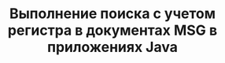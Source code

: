 ---
############################# Static ############################
layout: "auto-gen-gist"
draft: false
path: "ru/search/java/case-sensitive/msg/"
otherformats: PDF DOC DOT DOCX DOCM DOTX DOTM TXT ODT OTT RTF XLS XLT XLSX XLSM XLSB XLTX XLTM XLA XLAM ODS OTS CSV TSV XML PPT PPS POT PPTX PPTM POTX POTM PPSX PPSM ODP PST OST EML EMLX ONE ZIP XHTML MHTML MD CHM EPUB  FB2 

############################# Head ############################
head_title: "API Java для выполнения поиска текста с учетом регистра в документах MSG"
head_description: "GroupDocs.Search Java API позволяет программистам выполнять текстовый поиск с учетом регистра и определять точную структуру слов в документах MSG с помощью Java."

############################# Header ############################
title: "Выполнение поиска с учетом регистра в документах MSG в приложениях Java"
description: "GroupDocs.Search Java API позволяет разработчикам программного обеспечения применять текстовый поиск с учетом регистра по различным типам документов, таким как PDF, HTML, DOCX, PPTX, XLSX и другим, в приложениях Java."

######################### Download Button #######################
button:
    enable: true

############################# About ############################
about:
    enable: true
    title: "Как выполнить поиск с учетом регистра в приложениях Java?"
    content: |
      Чувствительность к регистру — это очень полезный метод поиска, который описывает способность программы различать прописные (заглавные) и строчные (строчные) буквы при поиске в Интернете, базе данных или документе. Очень важно помнить, что по умолчанию поисковая система нечувствительна к регистру, а это означает, что поиск по слову Компьютер выдаст как фрагменты, имеющие имя ключа, так и текст со словами Компьютер и компьютер. Предположим, нам нужно сузить результаты поиска до тех, которые имеют заглавную букву «Компьютер», что означает, что нам нужен поиск с учетом регистра. GroupDocs.Search для Java — это эффективный API для поиска и индексирования документов, который позволяет разработчику программного обеспечения разрабатывать приложения, которые могут выполнять текстовый поиск и индексирование для некоторых наиболее популярных типов документов, таких как PDF, HTML, электронная почта Outlook, Microsoft Office Word, рабочие листы Excel, Презентации PowerPoint, Outlook MSG, PST и многое другое. Более того, он может идентифицировать поисковые запросы, написанные на языке, который не соответствует вашей раскладке клавиатуры.

############################# content ############################
steps:
    enable: true
    block:
    - title_left: "Поиск с учетом регистра в документах MSG через Java"
      content_left: |
       GroupDocs.Search Java API включает в себя полную поддержку как базовых, так и расширенных функций поиска, что позволяет разработчикам программного обеспечения выполнять поиск с учетом регистра внутри своих Java-приложений, написав всего пару строк кода.
       
       В следующем примере кода Java показано, как добиться поиска с учетом регистра с запросом в тексте в файлах MSG всего за пару строк кода.

      title_right: "Выполнение поиска с учетом регистра в файлах MSG"
      content_right: |
         * Определите путь к индексной папке, а также к папке документов.
         * Создание индекса в указанной папке путем вызова экземпляра класса [Index](https://apireference.groupdocs.com/search/java/com.groupdocs.search/Index#Index(java.lang.String))
         * Индексирование документов из указанной папки путем вызова экземпляра класса [Add](https://apireference.groupdocs.com/search/net/groupdocs.search.index/add/methods/1)
         * Инициировать новый экземпляр класса [SearchOptions](https://apireference.groupdocs.com/search/net/groupdocs.search.options/searchoptions).
         * Включение параметра поиска с учетом регистра путем вызова метода [UseCaseSensitiveSearch](https://apireference.groupdocs.com/search/net/groupdocs.search.options/searchoptions/properties/usecasesensitivesearch)
         * Определить поисковый запрос и начать поиск
         
        
      gisthash: "f5cba2431bcb82d746d2a002b1947d21"
      gistfile: "case-sensitive_in_text_queries_java.java"

    - title_left: "Сделать поиск с учетом регистра в форме объекта через Java"
      content_left: |
        GroupDocs.Search Java дает разработчикам программного обеспечения возможность включать функции поиска документов различных форматов в свои собственные приложения. В следующем примере кода Java показано, как выполнять поиск с учетом регистра с помощью запроса в форме объекта в документах MSG.

      title_right: "Применить поиск с учетом регистра в документах MSG"
      content_right: |
        * Определите путь к индексной папке, а также к папке документов.
        * Создание индекса в указанной папке путем вызова экземпляра класса [Index](https://apireference.groupdocs.com/search/java/com.groupdocs.search/Index#Index(java.lang.String))
        * Индексирование документов из указанной папки путем вызова экземпляра класса [Add](https://apireference.groupdocs.com/search/net/groupdocs.search.index/add/methods/1)
        * Инициировать новый экземпляр класса [SearchOptions](https://apireference.groupdocs.com/search/net/groupdocs.search.options/searchoptions).
        * Включение параметра поиска с учетом регистра путем вызова метода [UseCaseSensitiveSearch](https://apireference.groupdocs.com/search/net/groupdocs.search.options/searchoptions/properties/usecasesensitivesearch)
        * Создание поискового запроса в объекте путем вызова метода [createWordQuery](https://apireference.groupdocs.com/search/java/com.groupdocs.search/SearchQuery#createWordQuery(java.lang.String))
        * Определить поисковый запрос и начать поиск
     
      gisthash: "9e2aee884e199033f89c2c21cde108b7"
      gistfile: "case-sensitive_search_in_object_form_java.java"

    - title_left: "Системные Требования"
      content_left: |
        GroupDocs.Search для Java поддерживается на всех основных платформах и операционных системах. Чтобы ознакомиться с полным руководством по системным требованиям, посетите [системные требования](https://docs.groupdocs.com/search/java/system-requirements/) перед выполнением приведенного ниже кода. Убедитесь, что на вашем компьютере установлены следующие предварительные требования. система:
          * Операционные системы: Microsoft Windows, Linux, MacOS
          * Поддержка версий Java: J2SE 7.0 (1.7), J2SE 8.0 (1.8) или выше
          * Получите последнюю версию GroupDocs.Search для Java API из GroupDocs  [репозитория](https://repository.groupdocs.com/repo/com/groupdocs/groupdocs-search/)
        
      title_right: "Зачем использовать GroupDocs.Search"
      content_right: |
        * Создание поискового индекса как в памяти, так и на диске.
        * Возможность индексации из файла, потока или структуры.
        * Поддержка индексирования защищенных паролем документов.
        * Поддержка слияния нескольких индексов.
        * Фильтровать документ во время поисковой индексации.
        * Поддержка проверки орфографии во время поиска.
        * Смешанные символы полностью поддерживаются
        * Объединение различных типов поиска в один поисковый запрос.
        * Поддержка простого поиска слов и регулярных выражений
        * Полная поддержка замены псевдонимов в поисковых запросах.

demos:
    enable: true
        

more_formats:
    enable: true


back_to_top:
    enable: true
---